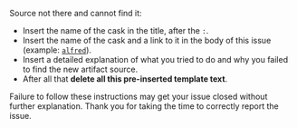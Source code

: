 Source not there and cannot find it: 

* Insert the name of the cask in the title, after the `:`.
* Insert the name of the cask and a link to it in the body of this issue (example: [`alfred`](https://github.com/caskroom/homebrew-cask/blob/master/Casks/alfred.rb)).
* Insert a detailed explanation of what you tried to do and why you failed to find the new artifact source.
* After all that **delete all this pre-inserted template text**.

Failure to follow these instructions may get your issue closed without further explanation. Thank you for taking the time to correctly report the issue.
